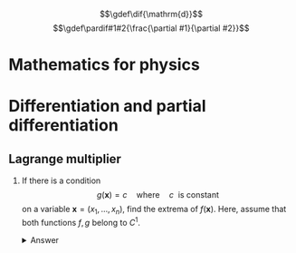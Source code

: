 $$\gdef\dif{\mathrm{d}}$$
$$\gdef\pardif#1#2{\frac{\partial #1}{\partial #2}}$$

<h1>Mathematics for physics<h1>

# Differentiation and partial differentiation
## Lagrange multiplier
1. If there is a condition 
    $$
      g(\bm{x})=c\mathrm{\quad where\quad}c\mathrm{\ \ is\ constant}
    $$ on a variable $\bm{x} = (x_1,\ldots, x_n)$, find the extrema of $f(\bm{x})$. Here, assume that both functions $f, g$ belong to $C^1$. 
    <details>
      <summary>Answer</summary>
      
      Under the condition $g(\bm{x})$, a infinitely small variations in variables $\dif \bm{x}$ satisfies equation:
      $$
        \nabla g(\bm{x})\cdot\dif\bm{x} = \sum_{i=1}^n\pardif{g}{x_i}\dif x_i = 0
      $$ so the change in $f$ with respect to these variations in variables can be describe as follows:
      $$
        \begin{aligned}
          \dif f &= \nabla f\cdot\dif\bm{x}\\
          &=\sum_{i=1}^{n}\pardif{f}{x_i}\dif x_i\\
          &=\sum_{i=1}^{n-1}\pardif{f}{x_i}\dif x_i + \pardif{f}{x_n}\left(\pardif{g}{x_n}\right)^{-1}\sum_{i=1}^{n-1}\pardif{g}{x_i}\dif x_i\\
          &=\sum_{i=1}^{n-1}\left(\pardif{f}{x_i} + \lambda\pardif{g}{x_i}\right)\dif x_i
        \end{aligned}
      $$ where $\lambda = \pardif{f}{x_n}\left(\pardif{g}{x_n}\right)^{-1}$. Since $\dif f=0$ on the constrained extrema of $f$ for the arbitrary infinitesimal variations $\dif x_1,\ldots ,\dif x_{n-1}$, the coefficients of $\dif x_i (i=1,\ldots, n-1)$ must be zero:
      $$
        \pardif{f}{x_i} + \lambda\pardif{g}{x_i} = 0\mathrm{\quad for\quad}x=1,\ldots,n-1
      $$ From the definition of $\lambda$, this equation holds for all $i$ between $1$ and $n$ inclusive.

      Therefore, the extrema of a function $f(\bm{x})$ subject to constraints $g(\bm{x}) = c$ can be obtained by solving the extrema problem for $\tilde{f} = f - \lambda g$.
    </details>





<!--
<details open>
  <summary>Answer</summary>
  
</details>
-->